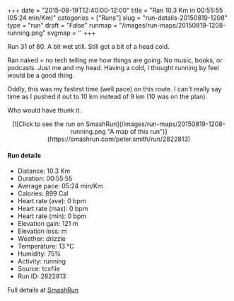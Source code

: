 +++
date = "2015-08-19T12:40:00-12:00"
title = "Ran 10.3 Km in 00:55:55 (05:24 min/Km)"
categories = ["Runs"]
slug = "run-details-20150819-1208"
type = "run"
draft = "False"
runmap = "/images/run-maps/20150819-1208-running.png"
svgmap = '<polyline points="90 33, 88 37, 93 39, 94 38, 94 38, 96 36, 95 35, 96 34, 100 25, 97 23, 91 23, 86 23, 84 23, 73 27, 71 29, 57 41, 44 45, 37 48, 32 45, 32 43, 31 41, 24 39, 8 49, 1 50, 0 59, 1 60, 1 70, 3 74, 7 77, 27 66, 44 63, 58 59, 60 56, 65 53, 70 52, 74 50, 75 49, 76 49, 79 38, 81 34, 87 31, 91 31, 91 33">'
+++

Run 31 of 80. A bit wet still. Still got a bit of a head cold. 

Ran naked = no tech telling me how things are going. No music, books, or podcasts. Just me and my head. Having a cold, I thought running by feel would be a good thing. 

Oddly, this was my fastest time (well pace) on this route. I can't really say time as I pushed it out to 10 km instead of 9 km (10 was on the plan). 

Who would have thunk it. 



<!--more-->

<center>
[![Click to see the run on SmashRun](/images/run-maps/20150819-1208-running.png "A map of this run")](https://smashrun.com/peter.smith/run/2822813)
</center>

#### Run details

* Distance: 10.3 Km
* Duration: 00:55:55
* Average pace: 05:24 min/Km
* Calories: 899 Cal
* Heart rate (ave): 0 bpm
* Heart rate (max): 0 bpm
* Heart rate (min): 0 bpm
* Elevation gain: 121 m
* Elevation loss:  m
* Weather: drizzle
* Temperature: 13 &deg;C
* Humidity: 75%
* Activity: running
* Source: tcxfile
* Run ID: 2822813

Full details at [SmashRun](https://smashrun.com/peter.smith/run/2822813)